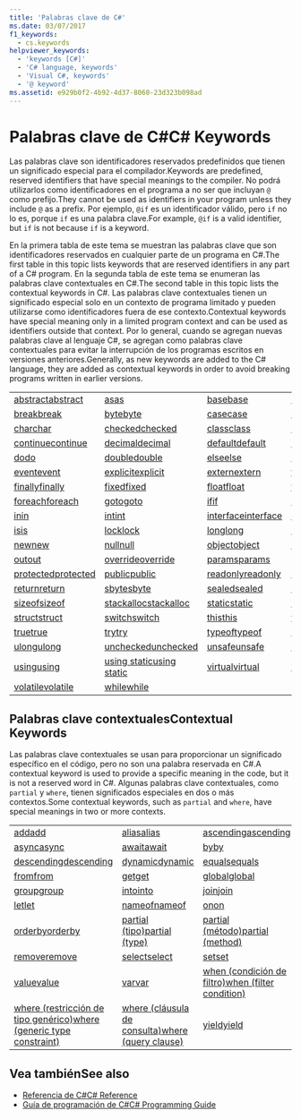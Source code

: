 ```yaml
---
title: 'Palabras clave de C#'
ms.date: 03/07/2017
f1_keywords:
  - cs.keywords
helpviewer_keywords:
  - 'keywords [C#]'
  - 'C# language, keywords'
  - 'Visual C#, keywords'
  - '@ keyword'
ms.assetid: e929b0f2-4b92-4d37-8060-23d323b098ad
---
```

# <a name="c-keywords"></a><span data-ttu-id="245f9-102">Palabras clave de C#</span><span class="sxs-lookup"><span data-stu-id="245f9-102">C# Keywords</span></span>
<span data-ttu-id="245f9-103">Las palabras clave son identificadores reservados predefinidos que tienen un significado especial para el compilador.</span><span class="sxs-lookup"><span data-stu-id="245f9-103">Keywords are predefined, reserved identifiers that have special meanings to the compiler.</span></span> <span data-ttu-id="245f9-104">No podrá utilizarlos como identificadores en el programa a no ser que incluyan `@` como prefijo.</span><span class="sxs-lookup"><span data-stu-id="245f9-104">They cannot be used as identifiers in your program unless they include `@` as a prefix.</span></span> <span data-ttu-id="245f9-105">Por ejemplo, `@if` es un identificador válido, pero `if` no lo es, porque `if` es una palabra clave.</span><span class="sxs-lookup"><span data-stu-id="245f9-105">For example, `@if` is a valid identifier, but `if` is not because `if` is a keyword.</span></span>  
  
 <span data-ttu-id="245f9-106">En la primera tabla de este tema se muestran las palabras clave que son identificadores reservados en cualquier parte de un programa en C#.</span><span class="sxs-lookup"><span data-stu-id="245f9-106">The first table in this topic lists keywords that are reserved identifiers in any part of a C# program.</span></span> <span data-ttu-id="245f9-107">En la segunda tabla de este tema se enumeran las palabras clave contextuales en C#.</span><span class="sxs-lookup"><span data-stu-id="245f9-107">The second table in this topic lists the contextual keywords in C#.</span></span> <span data-ttu-id="245f9-108">Las palabras clave contextuales tienen un significado especial solo en un contexto de programa limitado y pueden utilizarse como identificadores fuera de ese contexto.</span><span class="sxs-lookup"><span data-stu-id="245f9-108">Contextual keywords have special meaning only in a limited program context and can be used as identifiers outside that context.</span></span> <span data-ttu-id="245f9-109">Por lo general, cuando se agregan nuevas palabras clave al lenguaje C#, se agregan como palabras clave contextuales para evitar la interrupción de los programas escritos en versiones anteriores.</span><span class="sxs-lookup"><span data-stu-id="245f9-109">Generally, as new keywords are added to the C# language, they are added as contextual keywords in order to avoid breaking programs written in earlier versions.</span></span>  
  
|||||  
|---|---|---|---|  
|[<span data-ttu-id="245f9-110">abstract</span><span class="sxs-lookup"><span data-stu-id="245f9-110">abstract</span></span>](../../../csharp/language-reference/keywords/abstract.md)|[<span data-ttu-id="245f9-111">as</span><span class="sxs-lookup"><span data-stu-id="245f9-111">as</span></span>](../../../csharp/language-reference/keywords/as.md)|[<span data-ttu-id="245f9-112">base</span><span class="sxs-lookup"><span data-stu-id="245f9-112">base</span></span>](../../../csharp/language-reference/keywords/base.md)|[<span data-ttu-id="245f9-113">bool</span><span class="sxs-lookup"><span data-stu-id="245f9-113">bool</span></span>](../../../csharp/language-reference/keywords/bool.md)|  
|[<span data-ttu-id="245f9-114">break</span><span class="sxs-lookup"><span data-stu-id="245f9-114">break</span></span>](../../../csharp/language-reference/keywords/break.md)|[<span data-ttu-id="245f9-115">byte</span><span class="sxs-lookup"><span data-stu-id="245f9-115">byte</span></span>](../../../csharp/language-reference/keywords/byte.md)|[<span data-ttu-id="245f9-116">case</span><span class="sxs-lookup"><span data-stu-id="245f9-116">case</span></span>](../../../csharp/language-reference/keywords/switch.md)|[<span data-ttu-id="245f9-117">catch</span><span class="sxs-lookup"><span data-stu-id="245f9-117">catch</span></span>](../../../csharp/language-reference/keywords/try-catch.md)|  
|[<span data-ttu-id="245f9-118">char</span><span class="sxs-lookup"><span data-stu-id="245f9-118">char</span></span>](../../../csharp/language-reference/keywords/char.md)|[<span data-ttu-id="245f9-119">checked</span><span class="sxs-lookup"><span data-stu-id="245f9-119">checked</span></span>](../../../csharp/language-reference/keywords/checked.md)|[<span data-ttu-id="245f9-120">class</span><span class="sxs-lookup"><span data-stu-id="245f9-120">class</span></span>](../../../csharp/language-reference/keywords/class.md)|[<span data-ttu-id="245f9-121">const</span><span class="sxs-lookup"><span data-stu-id="245f9-121">const</span></span>](../../../csharp/language-reference/keywords/const.md)|  
|[<span data-ttu-id="245f9-122">continue</span><span class="sxs-lookup"><span data-stu-id="245f9-122">continue</span></span>](../../../csharp/language-reference/keywords/continue.md)|[<span data-ttu-id="245f9-123">decimal</span><span class="sxs-lookup"><span data-stu-id="245f9-123">decimal</span></span>](../../../csharp/language-reference/keywords/decimal.md)|[<span data-ttu-id="245f9-124">default</span><span class="sxs-lookup"><span data-stu-id="245f9-124">default</span></span>](../../../csharp/language-reference/keywords/default.md)|[<span data-ttu-id="245f9-125">delegate</span><span class="sxs-lookup"><span data-stu-id="245f9-125">delegate</span></span>](../../../csharp/language-reference/keywords/delegate.md)|  
|[<span data-ttu-id="245f9-126">do</span><span class="sxs-lookup"><span data-stu-id="245f9-126">do</span></span>](../../../csharp/language-reference/keywords/do.md)|[<span data-ttu-id="245f9-127">double</span><span class="sxs-lookup"><span data-stu-id="245f9-127">double</span></span>](../../../csharp/language-reference/keywords/double.md)|[<span data-ttu-id="245f9-128">else</span><span class="sxs-lookup"><span data-stu-id="245f9-128">else</span></span>](../../../csharp/language-reference/keywords/if-else.md)|[<span data-ttu-id="245f9-129">enum</span><span class="sxs-lookup"><span data-stu-id="245f9-129">enum</span></span>](../../../csharp/language-reference/keywords/enum.md)|  
|[<span data-ttu-id="245f9-130">event</span><span class="sxs-lookup"><span data-stu-id="245f9-130">event</span></span>](../../../csharp/language-reference/keywords/event.md)|[<span data-ttu-id="245f9-131">explicit</span><span class="sxs-lookup"><span data-stu-id="245f9-131">explicit</span></span>](../../../csharp/language-reference/keywords/explicit.md)|[<span data-ttu-id="245f9-132">extern</span><span class="sxs-lookup"><span data-stu-id="245f9-132">extern</span></span>](../../../csharp/language-reference/keywords/extern.md)|[<span data-ttu-id="245f9-133">false</span><span class="sxs-lookup"><span data-stu-id="245f9-133">false</span></span>](../../../csharp/language-reference/keywords/false.md)|  
|[<span data-ttu-id="245f9-134">finally</span><span class="sxs-lookup"><span data-stu-id="245f9-134">finally</span></span>](../../../csharp/language-reference/keywords/try-finally.md)|[<span data-ttu-id="245f9-135">fixed</span><span class="sxs-lookup"><span data-stu-id="245f9-135">fixed</span></span>](../../../csharp/language-reference/keywords/fixed-statement.md)|[<span data-ttu-id="245f9-136">float</span><span class="sxs-lookup"><span data-stu-id="245f9-136">float</span></span>](../../../csharp/language-reference/keywords/float.md)|[<span data-ttu-id="245f9-137">for</span><span class="sxs-lookup"><span data-stu-id="245f9-137">for</span></span>](../../../csharp/language-reference/keywords/for.md)|  
|[<span data-ttu-id="245f9-138">foreach</span><span class="sxs-lookup"><span data-stu-id="245f9-138">foreach</span></span>](../../../csharp/language-reference/keywords/foreach-in.md)|[<span data-ttu-id="245f9-139">goto</span><span class="sxs-lookup"><span data-stu-id="245f9-139">goto</span></span>](../../../csharp/language-reference/keywords/goto.md)|[<span data-ttu-id="245f9-140">if</span><span class="sxs-lookup"><span data-stu-id="245f9-140">if</span></span>](../../../csharp/language-reference/keywords/if-else.md)|[<span data-ttu-id="245f9-141">implicit</span><span class="sxs-lookup"><span data-stu-id="245f9-141">implicit</span></span>](../../../csharp/language-reference/keywords/implicit.md)|  
|[<span data-ttu-id="245f9-142">in</span><span class="sxs-lookup"><span data-stu-id="245f9-142">in</span></span>](../../../csharp/language-reference/keywords/in.md)|[<span data-ttu-id="245f9-143">int</span><span class="sxs-lookup"><span data-stu-id="245f9-143">int</span></span>](../../../csharp/language-reference/keywords/int.md)|[<span data-ttu-id="245f9-144">interface</span><span class="sxs-lookup"><span data-stu-id="245f9-144">interface</span></span>](../../../csharp/language-reference/keywords/interface.md)|[<span data-ttu-id="245f9-145">internal</span><span class="sxs-lookup"><span data-stu-id="245f9-145">internal</span></span>](../../../csharp/language-reference/keywords/internal.md)|
|[<span data-ttu-id="245f9-146">is</span><span class="sxs-lookup"><span data-stu-id="245f9-146">is</span></span>](../../../csharp/language-reference/keywords/is.md)|[<span data-ttu-id="245f9-147">lock</span><span class="sxs-lookup"><span data-stu-id="245f9-147">lock</span></span>](../../../csharp/language-reference/keywords/lock-statement.md)|[<span data-ttu-id="245f9-148">long</span><span class="sxs-lookup"><span data-stu-id="245f9-148">long</span></span>](../../../csharp/language-reference/keywords/long.md)|[<span data-ttu-id="245f9-149">namespace</span><span class="sxs-lookup"><span data-stu-id="245f9-149">namespace</span></span>](../../../csharp/language-reference/keywords/namespace.md)|
|[<span data-ttu-id="245f9-150">new</span><span class="sxs-lookup"><span data-stu-id="245f9-150">new</span></span>](../../../csharp/language-reference/keywords/new.md)|[<span data-ttu-id="245f9-151">null</span><span class="sxs-lookup"><span data-stu-id="245f9-151">null</span></span>](../../../csharp/language-reference/keywords/null.md)|[<span data-ttu-id="245f9-152">object</span><span class="sxs-lookup"><span data-stu-id="245f9-152">object</span></span>](../../../csharp/language-reference/keywords/object.md)|[<span data-ttu-id="245f9-153">operator</span><span class="sxs-lookup"><span data-stu-id="245f9-153">operator</span></span>](../../../csharp/language-reference/keywords/operator.md)|
|[<span data-ttu-id="245f9-154">out</span><span class="sxs-lookup"><span data-stu-id="245f9-154">out</span></span>](../../../csharp/language-reference/keywords/out.md)|[<span data-ttu-id="245f9-155">override</span><span class="sxs-lookup"><span data-stu-id="245f9-155">override</span></span>](../../../csharp/language-reference/keywords/override.md)|[<span data-ttu-id="245f9-156">params</span><span class="sxs-lookup"><span data-stu-id="245f9-156">params</span></span>](../../../csharp/language-reference/keywords/params.md)|[<span data-ttu-id="245f9-157">private</span><span class="sxs-lookup"><span data-stu-id="245f9-157">private</span></span>](../../../csharp/language-reference/keywords/private.md)|
|[<span data-ttu-id="245f9-158">protected</span><span class="sxs-lookup"><span data-stu-id="245f9-158">protected</span></span>](../../../csharp/language-reference/keywords/protected.md)|[<span data-ttu-id="245f9-159">public</span><span class="sxs-lookup"><span data-stu-id="245f9-159">public</span></span>](../../../csharp/language-reference/keywords/public.md)|[<span data-ttu-id="245f9-160">readonly</span><span class="sxs-lookup"><span data-stu-id="245f9-160">readonly</span></span>](../../../csharp/language-reference/keywords/readonly.md)|[<span data-ttu-id="245f9-161">ref</span><span class="sxs-lookup"><span data-stu-id="245f9-161">ref</span></span>](../../../csharp/language-reference/keywords/ref.md)|
|[<span data-ttu-id="245f9-162">return</span><span class="sxs-lookup"><span data-stu-id="245f9-162">return</span></span>](../../../csharp/language-reference/keywords/return.md)|[<span data-ttu-id="245f9-163">sbyte</span><span class="sxs-lookup"><span data-stu-id="245f9-163">sbyte</span></span>](../../../csharp/language-reference/keywords/sbyte.md)|[<span data-ttu-id="245f9-164">sealed</span><span class="sxs-lookup"><span data-stu-id="245f9-164">sealed</span></span>](../../../csharp/language-reference/keywords/sealed.md)|[<span data-ttu-id="245f9-165">short</span><span class="sxs-lookup"><span data-stu-id="245f9-165">short</span></span>](../../../csharp/language-reference/keywords/short.md)||
[<span data-ttu-id="245f9-166">sizeof</span><span class="sxs-lookup"><span data-stu-id="245f9-166">sizeof</span></span>](../../../csharp/language-reference/keywords/sizeof.md)|[<span data-ttu-id="245f9-167">stackalloc</span><span class="sxs-lookup"><span data-stu-id="245f9-167">stackalloc</span></span>](../../../csharp/language-reference/keywords/stackalloc.md)|[<span data-ttu-id="245f9-168">static</span><span class="sxs-lookup"><span data-stu-id="245f9-168">static</span></span>](../../../csharp/language-reference/keywords/static.md)|[<span data-ttu-id="245f9-169">string</span><span class="sxs-lookup"><span data-stu-id="245f9-169">string</span></span>](../../../csharp/language-reference/keywords/string.md)|
|[<span data-ttu-id="245f9-170">struct</span><span class="sxs-lookup"><span data-stu-id="245f9-170">struct</span></span>](../../../csharp/language-reference/keywords/struct.md)|[<span data-ttu-id="245f9-171">switch</span><span class="sxs-lookup"><span data-stu-id="245f9-171">switch</span></span>](../../../csharp/language-reference/keywords/switch.md)|[<span data-ttu-id="245f9-172">this</span><span class="sxs-lookup"><span data-stu-id="245f9-172">this</span></span>](../../../csharp/language-reference/keywords/this.md)|[<span data-ttu-id="245f9-173">throw</span><span class="sxs-lookup"><span data-stu-id="245f9-173">throw</span></span>](../../../csharp/language-reference/keywords/throw.md)|
|[<span data-ttu-id="245f9-174">true</span><span class="sxs-lookup"><span data-stu-id="245f9-174">true</span></span>](../../../csharp/language-reference/keywords/true.md)|[<span data-ttu-id="245f9-175">try</span><span class="sxs-lookup"><span data-stu-id="245f9-175">try</span></span>](../../../csharp/language-reference/keywords/try-catch.md)|[<span data-ttu-id="245f9-176">typeof</span><span class="sxs-lookup"><span data-stu-id="245f9-176">typeof</span></span>](../../../csharp/language-reference/keywords/typeof.md)|[<span data-ttu-id="245f9-177">uint</span><span class="sxs-lookup"><span data-stu-id="245f9-177">uint</span></span>](../../../csharp/language-reference/keywords/uint.md)|
|[<span data-ttu-id="245f9-178">ulong</span><span class="sxs-lookup"><span data-stu-id="245f9-178">ulong</span></span>](../../../csharp/language-reference/keywords/ulong.md)|[<span data-ttu-id="245f9-179">unchecked</span><span class="sxs-lookup"><span data-stu-id="245f9-179">unchecked</span></span>](../../../csharp/language-reference/keywords/unchecked.md)|[<span data-ttu-id="245f9-180">unsafe</span><span class="sxs-lookup"><span data-stu-id="245f9-180">unsafe</span></span>](../../../csharp/language-reference/keywords/unsafe.md)|[<span data-ttu-id="245f9-181">ushort</span><span class="sxs-lookup"><span data-stu-id="245f9-181">ushort</span></span>](../../../csharp/language-reference/keywords/ushort.md)|
|[<span data-ttu-id="245f9-182">using</span><span class="sxs-lookup"><span data-stu-id="245f9-182">using</span></span>](../../../csharp/language-reference/keywords/using.md)|[<span data-ttu-id="245f9-183">using static</span><span class="sxs-lookup"><span data-stu-id="245f9-183">using static</span></span>](using-static.md)|[<span data-ttu-id="245f9-184">virtual</span><span class="sxs-lookup"><span data-stu-id="245f9-184">virtual</span></span>](../../../csharp/language-reference/keywords/virtual.md)|[<span data-ttu-id="245f9-185">void</span><span class="sxs-lookup"><span data-stu-id="245f9-185">void</span></span>](../../../csharp/language-reference/keywords/void.md)|
|[<span data-ttu-id="245f9-186">volatile</span><span class="sxs-lookup"><span data-stu-id="245f9-186">volatile</span></span>](../../../csharp/language-reference/keywords/volatile.md)|[<span data-ttu-id="245f9-187">while</span><span class="sxs-lookup"><span data-stu-id="245f9-187">while</span></span>](../../../csharp/language-reference/keywords/while.md)|

## <a name="contextual-keywords"></a><span data-ttu-id="245f9-188">Palabras clave contextuales</span><span class="sxs-lookup"><span data-stu-id="245f9-188">Contextual Keywords</span></span>  
 <span data-ttu-id="245f9-189">Las palabras clave contextuales se usan para proporcionar un significado específico en el código, pero no son una palabra reservada en C#.</span><span class="sxs-lookup"><span data-stu-id="245f9-189">A contextual keyword is used to provide a specific meaning in the code, but it is not a reserved word in C#.</span></span> <span data-ttu-id="245f9-190">Algunas palabras clave contextuales, como `partial` y `where`, tienen significados especiales en dos o más contextos.</span><span class="sxs-lookup"><span data-stu-id="245f9-190">Some contextual keywords, such as `partial` and `where`, have special meanings in two or more contexts.</span></span>  
  
||||  
|---|---|---|  
|[<span data-ttu-id="245f9-191">add</span><span class="sxs-lookup"><span data-stu-id="245f9-191">add</span></span>](add.md)|[<span data-ttu-id="245f9-192">alias</span><span class="sxs-lookup"><span data-stu-id="245f9-192">alias</span></span>](extern-alias.md)|[<span data-ttu-id="245f9-193">ascending</span><span class="sxs-lookup"><span data-stu-id="245f9-193">ascending</span></span>](ascending.md)|
|[<span data-ttu-id="245f9-194">async</span><span class="sxs-lookup"><span data-stu-id="245f9-194">async</span></span>](async.md)|[<span data-ttu-id="245f9-195">await</span><span class="sxs-lookup"><span data-stu-id="245f9-195">await</span></span>](await.md)|[<span data-ttu-id="245f9-196">by</span><span class="sxs-lookup"><span data-stu-id="245f9-196">by</span></span>](by.md)|
|[<span data-ttu-id="245f9-197">descending</span><span class="sxs-lookup"><span data-stu-id="245f9-197">descending</span></span>](descending.md)|[<span data-ttu-id="245f9-198">dynamic</span><span class="sxs-lookup"><span data-stu-id="245f9-198">dynamic</span></span>](dynamic.md)|[<span data-ttu-id="245f9-199">equals</span><span class="sxs-lookup"><span data-stu-id="245f9-199">equals</span></span>](equals.md)|
|[<span data-ttu-id="245f9-200">from</span><span class="sxs-lookup"><span data-stu-id="245f9-200">from</span></span>](from-clause.md)|[<span data-ttu-id="245f9-201">get</span><span class="sxs-lookup"><span data-stu-id="245f9-201">get</span></span>](get.md)|[<span data-ttu-id="245f9-202">global</span><span class="sxs-lookup"><span data-stu-id="245f9-202">global</span></span>](global.md)|
|[<span data-ttu-id="245f9-203">group</span><span class="sxs-lookup"><span data-stu-id="245f9-203">group</span></span>](group-clause.md)|[<span data-ttu-id="245f9-204">into</span><span class="sxs-lookup"><span data-stu-id="245f9-204">into</span></span>](into.md)|[<span data-ttu-id="245f9-205">join</span><span class="sxs-lookup"><span data-stu-id="245f9-205">join</span></span>](join-clause.md)|
|[<span data-ttu-id="245f9-206">let</span><span class="sxs-lookup"><span data-stu-id="245f9-206">let</span></span>](let-clause.md)|[<span data-ttu-id="245f9-207">nameof</span><span class="sxs-lookup"><span data-stu-id="245f9-207">nameof</span></span>](nameof.md)|[<span data-ttu-id="245f9-208">on</span><span class="sxs-lookup"><span data-stu-id="245f9-208">on</span></span>](on.md)|
|[<span data-ttu-id="245f9-209">orderby</span><span class="sxs-lookup"><span data-stu-id="245f9-209">orderby</span></span>](orderby-clause.md)|[<span data-ttu-id="245f9-210">partial (tipo)</span><span class="sxs-lookup"><span data-stu-id="245f9-210">partial (type)</span></span>](partial-type.md)|[<span data-ttu-id="245f9-211">partial (método)</span><span class="sxs-lookup"><span data-stu-id="245f9-211">partial (method)</span></span>](partial-method.md)|
|[<span data-ttu-id="245f9-212">remove</span><span class="sxs-lookup"><span data-stu-id="245f9-212">remove</span></span>](remove.md)|[<span data-ttu-id="245f9-213">select</span><span class="sxs-lookup"><span data-stu-id="245f9-213">select</span></span>](select-clause.md)|[<span data-ttu-id="245f9-214">set</span><span class="sxs-lookup"><span data-stu-id="245f9-214">set</span></span>](set.md)|
|[<span data-ttu-id="245f9-215">value</span><span class="sxs-lookup"><span data-stu-id="245f9-215">value</span></span>](value.md)|[<span data-ttu-id="245f9-216">var</span><span class="sxs-lookup"><span data-stu-id="245f9-216">var</span></span>](var.md)|[<span data-ttu-id="245f9-217">when (condición de filtro)</span><span class="sxs-lookup"><span data-stu-id="245f9-217">when (filter condition)</span></span>](when.md)|
|[<span data-ttu-id="245f9-218">where (restricción de tipo genérico)</span><span class="sxs-lookup"><span data-stu-id="245f9-218">where (generic type constraint)</span></span>](where-generic-type-constraint.md)|[<span data-ttu-id="245f9-219">where (cláusula de consulta)</span><span class="sxs-lookup"><span data-stu-id="245f9-219">where (query clause)</span></span>](where-clause.md)|[<span data-ttu-id="245f9-220">yield</span><span class="sxs-lookup"><span data-stu-id="245f9-220">yield</span></span>](yield.md)|
  
## <a name="see-also"></a><span data-ttu-id="245f9-221">Vea también</span><span class="sxs-lookup"><span data-stu-id="245f9-221">See also</span></span>

- [<span data-ttu-id="245f9-222">Referencia de C#</span><span class="sxs-lookup"><span data-stu-id="245f9-222">C# Reference</span></span>](../../../csharp/language-reference/index.md)
- [<span data-ttu-id="245f9-223">Guía de programación de C#</span><span class="sxs-lookup"><span data-stu-id="245f9-223">C# Programming Guide</span></span>](../../../csharp/programming-guide/index.md)
